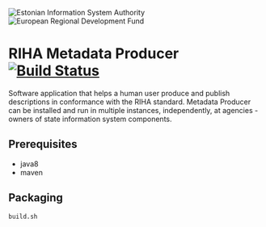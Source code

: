 ![Estonian Information System Authority](https://github.com/e-gov/RIHA-Frontend/raw/master/logo/gov-CVI/lions.png "Estonian Information System Authority") ![European Regional Development Fund](https://github.com/e-gov/RIHA-Frontend/raw/master/logo/EU/EU.png "European Regional Development Fund")

# RIHA Metadata Producer [![Build Status](https://travis-ci.org/e-gov/RIHA-Producer.svg?branch=master)](https://travis-ci.org/e-gov/RIHA-Producer)

Software application that helps a human user produce and publish descriptions in conformance with the RIHA standard. 
Metadata Producer can be installed and run in multiple instances, independently, at agencies - owners of state information system components.

## Prerequisites
- java8
- maven

## Packaging
```
build.sh
```
